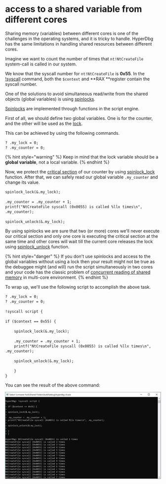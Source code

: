 # access to a shared variable from different cores

Sharing memory (variables) between different cores is one of the challenges in the operating systems, and it is tricky to handle. HyperDbg has the same limitations in handling shared resources between different cores.

Imagine we want to count the number of times that `nt!NtCreateFile` system-call is called in our system. 

We know that the syscall number for `nt!NtCreateFile` is **0x55**. In the [!syscall](https://docs.hyperdbg.org/commands/extension-commands/syscall#context) command, both the `$context` and **RAX **register contain the syscall number.

One of the solutions to avoid simultaneous read/write from the shared objects (global variables) is using [spinlocks](https://en.wikipedia.org/wiki/Spinlock).

[Spinlocks](https://docs.hyperdbg.org/commands/scripting-language/functions/spinlocks) are implemented through functions in the script engine.

First of all, we should define two global variables. One is for the counter, and the other will be used as the [lock](https://en.wikipedia.org/wiki/Lock_\(computer_science\)).

This can be achieved by using the following commands.

```
? .my_lock = 0;
? .my_counter = 0;
```

{% hint style="warning" %}
Keep in mind that the lock variable should be a **global variable**, not a local variable.
{% endhint %}

Now, we protect the [critical section](https://en.wikipedia.org/wiki/Critical_section) of our counter by using [spinlock_lock](https://docs.hyperdbg.org/commands/scripting-language/functions/spinlocks/spinlock_lock) function. After that, we can safely read our global variable `.my_counter` and change its value.

```
spinlock_lock(&.my_lock); 

.my_counter = .my_counter + 1;
printf("NtCreateFile syscall (0x0055) is called %llx times\n", .my_counter);
	
spinlock_unlock(&.my_lock);
```

By using spinlocks we are sure that two (or more) cores we'll never execute our critical section and only one core is executing the critical section at the same time and other cores will wait till the current core releases the lock using [spinlock_unlock](https://docs.hyperdbg.org/commands/scripting-language/functions/spinlocks/spinlock_unlock) function.

{% hint style="danger" %}
If you don't use spinlocks and access to the global variables without using a lock then your result might not be true as the debuggee might (and will) run the script simultaneously in two cores and your code has the classic problem of [concurrent reading of shared memory](https://en.wikipedia.org/wiki/Concurrent_computing) in multi-core environment.
{% endhint %}

To wrap up, we'll use the following script to accomplish the above task.

```clike
? .my_lock = 0;
? .my_counter = 0;

!syscall script {

if ($context == 0x55) {

	spinlock_lock(&.my_lock); 
	
	.my_counter = .my_counter + 1;
	printf("NtCreateFile syscall (0x0055) is called %llx times\n", .my_counter);
	
	spinlock_unlock(&.my_lock);

	}
}
```

You can see the result of the above command:

![Counting NtCreateFile System-calls](../../../.gitbook/assets/counting-NtCreateFile-syscalls.PNG)

